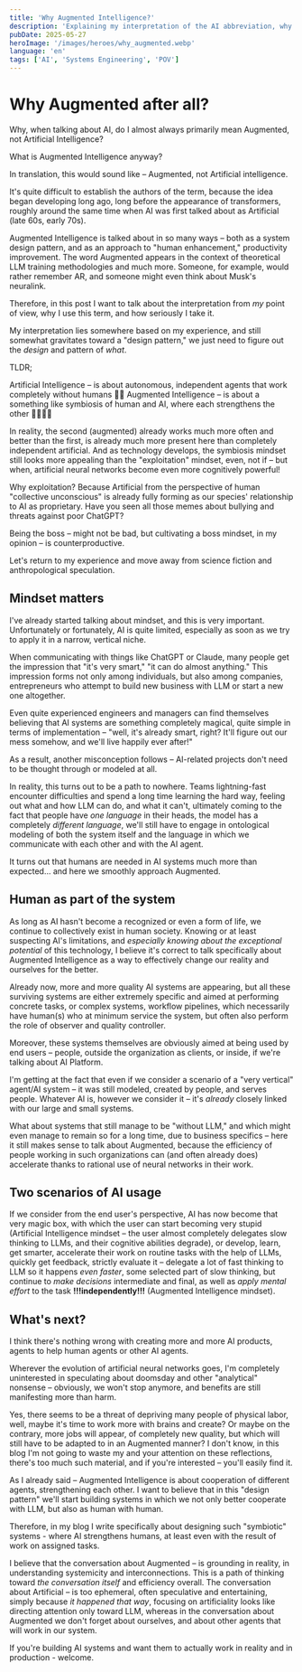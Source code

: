 ```yaml
---
title: 'Why Augmented Intelligence?'
description: 'Explaining my interpretation of the AI abbreviation, why it is important for me to primarily talk about Augmented, not Artificial Intelligence'
pubDate: 2025-05-27
heroImage: '/images/heroes/why_augmented.webp' 
language: 'en'
tags: ['AI', 'Systems Engineering', 'POV']
---
```

# Why Augmented after all? 

Why, when talking about AI, do I almost always primarily mean Augmented, not Artificial Intelligence? 

What is Augmented Intelligence anyway? 

In translation, this would sound like – Augmented, not Artificial intelligence.

It's quite difficult to establish the authors of the term, because the idea began developing long ago, long before the appearance of transformers, roughly around the same time when AI was first talked about as Artificial (late 60s, early 70s). 

Augmented Intelligence is talked about in so many ways – both as a system design pattern, and as an approach to "human enhancement," productivity improvement. The word Augmented appears in the context of theoretical LLM training methodologies and much more. Someone, for example, would rather remember AR, and someone might even think about Musk's neuralink.

Therefore, in this post I want to talk about the interpretation from _my_ point of view, why I use this term, and how seriously I take it.

My interpretation lies somewhere based on my experience, and still somewhat gravitates toward a "design pattern," we just need to figure out the _design_ and pattern of _what_.

TLDR;

Artificial Intelligence – is about autonomous, independent agents that work completely without humans 🤘🏻
Augmented Intelligence – is about a something like symbiosis of human and AI, where each strengthens the other 👤🤝🏻🤖

In reality, the second (augmented) already works much more often and better than the first, is already much more present here than completely independent artificial. And as technology develops, the symbiosis mindset still looks more appealing than the "exploitation" mindset, even, not if – but when, artificial neural networks become even more cognitively powerful!

Why exploitation? Because Artificial from the perspective of human "collective unconscious" is already fully forming as our species' relationship to AI as proprietary. Have you seen all those memes about bullying and threats against poor ChatGPT? 

Being the boss – might not be bad, but cultivating a boss mindset, in my opinion – is counterproductive.

Let's return to my experience and move away from science fiction and anthropological speculation. 

## Mindset matters

I've already started talking about mindset, and this is very important. Unfortunately or fortunately, AI is quite limited, especially as soon as we try to apply it in a narrow, vertical niche. 

When communicating with things like ChatGPT or Claude, many people get the impression that "it's very smart," "it can do almost anything." This impression forms not only among individuals, but also among companies, entrepreneurs who attempt to build new business with LLM or start a new one altogether.

Even quite experienced engineers and managers can find themselves believing that AI systems are something completely magical, quite simple in terms of implementation – "well, it's already smart, right? It'll figure out our mess somehow, and we'll live happily ever after!"

As a result, another misconception follows – AI-related projects don't need to be thought through or modeled at all.

In reality, this turns out to be a path to nowhere. Teams lightning-fast encounter difficulties and spend a long time learning the hard way, feeling out what and how LLM can do, and what it can't, ultimately coming to the fact that people have _one language_ in their heads, the model has a completely _different language_, we'll still have to engage in ontological modeling of both the system itself and the language in which we communicate with each other and with the AI agent.

It turns out that humans are needed in AI systems much more than expected... and here we smoothly approach Augmented.

## Human as part of the system

As long as AI hasn't become a recognized or even a form of life, we continue to collectively exist in human society. Knowing or at least suspecting AI's limitations, and _especially knowing about the exceptional potential_ of this technology, I believe it's correct to talk specifically about Augmented Intelligence as a way to effectively change our reality and ourselves for the better. 

Already now, more and more quality AI systems are appearing, but all these surviving systems are either extremely specific and aimed at performing concrete tasks, or complex systems, workflow pipelines, which necessarily have human(s) who at minimum service the system, but often also perform the role of observer and quality controller.

Moreover, these systems themselves are obviously aimed at being used by end users – people, outside the organization as clients, or inside, if we're talking about AI Platform.

I'm getting at the fact that even if we consider a scenario of a "very vertical" agent/AI system – it was still modeled, created by people, and serves people. Whatever AI is, however we consider it – it's _already_ closely linked with our large and small systems. 

What about systems that still manage to be "without LLM," and which might even manage to remain so for a long time, due to business specifics – here it still makes sense to talk about Augmented, because the efficiency of people working in such organizations can (and often already does) accelerate thanks to rational use of neural networks in their work. 

## Two scenarios of AI usage

If we consider from the end user's perspective, AI has now become that very magic box, with which the user can start becoming very stupid (Artificial Intelligence mindset – the user almost completely delegates slow thinking to LLMs, and their cognitive abilities degrade), or develop, learn, get smarter, accelerate their work on routine tasks with the help of LLMs, quickly get feedback, strictly evaluate it – delegate a lot of fast thinking to LLM so it happens _even faster_, some selected part of slow thinking, but continue to _make decisions_ intermediate and final, as well as _apply mental effort_ to the task __!!!independently!!!__ (Augmented Intelligence mindset).

## What's next?

I think there's nothing wrong with creating more and more AI products, agents to help human agents or other AI agents.

Wherever the evolution of artificial neural networks goes, I'm completely uninterested in speculating about doomsday and other "analytical" nonsense – obviously, we won't stop anymore, and benefits are still manifesting more than harm.

Yes, there seems to be a threat of depriving many people of physical labor, well, maybe it's time to work more with brains and create? Or maybe on the contrary, more jobs will appear, of completely new quality, but which will still have to be adapted to in an Augmented manner?
I don't know, in this blog I'm not going to waste my and your attention on these reflections, there's too much such material, and if you're interested – you'll easily find it.

As I already said – Augmented Intelligence is about cooperation of different agents, strengthening each other. I want to believe that in this "design pattern" we'll start building systems in which we not only better cooperate with LLM, but also as human with human.

Therefore, in my blog I write specifically about designing such "symbiotic" systems - where AI strengthens humans, at least even with the result of work on assigned tasks.

I believe that the conversation about Augmented – is grounding in reality, in understanding systemicity and interconnections. This is a path of thinking toward _the conversation itself_ and efficiency overall. The conversation about Artificial – is too ephemeral, often speculative and entertaining, simply because _it happened that way_, focusing on artificiality looks like directing attention only toward LLM, whereas in the conversation about Augmented we don't forget about ourselves, and about other agents that will work in our system.

If you're building AI systems and want them to actually work in reality and in production - welcome.
